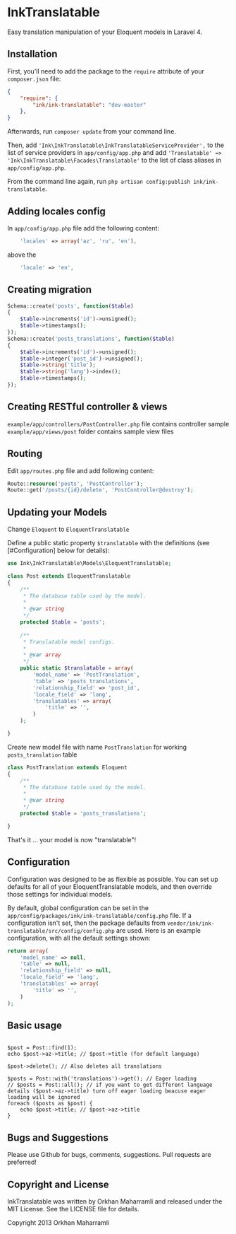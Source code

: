 # InkTranslatable

Easy translation manipulation of your Eloquent models in Laravel 4.

## Installation

First, you'll need to add the package to the `require` attribute of your `composer.json` file:

```json
{
    "require": {
        "ink/ink-translatable": "dev-master"
    },
}
```

Afterwards, run `composer update` from your command line.

Then, add `'Ink\InkTranslatable\InkTranslatableServiceProvider',` to the list of service providers in `app/config/app.php`
and add `'Translatable' => 'Ink\InkTranslatable\Facades\Translatable'` to the list of class aliases in `app/config/app.php`.

From the command line again, run `php artisan config:publish ink/ink-translatable`.


## Adding locales config

In `app/config/app.php` file add the following content:

```php
    'locales' => array('az', 'ru', 'en'),
```

above the

```php
	'locale' => 'en',
```


## Creating migration

```php
Schema::create('posts', function($table)
{
	$table->increments('id')->unsigned();
	$table->timestamps();
});
Schema::create('posts_translations', function($table)
{
	$table->increments('id')->unsigned();
	$table->integer('post_id')->unsigned();
	$table->string('title');
	$table->string('lang')->index();
	$table->timestamps();
});
```

## Creating RESTful controller & views

`example/app/controllers/PostController.php` file contains controller sample
`example/app/views/post` folder contains sample view files

## Routing

Edit `app/routes.php` file and add following content:

```php
Route::resource('posts', 'PostController');
Route::get('/posts/{id}/delete', 'PostController@destroy');
```

## Updating your Models

Change `Eloquent` to `EloquentTranslatable`

Define a public static property `$translatable` with the definitions (see [#Configuration] below for details):

```php
use Ink\InkTranslatable\Models\EloquentTranslatable;

class Post extends EloquentTranslatable
{
	/**
	 * The database table used by the model.
	 *
	 * @var string
	 */
	protected $table = 'posts';
        	
	/**
	 * Translatable model configs.
	 *
	 * @var array
	 */
	public static $translatable = array(
  		'model_name' => 'PostTranslation',
	    'table' => 'posts_translations',
	    'relationship_field' => 'post_id',
	    'locale_field' => 'lang',
	    'translatables' => array(
	        'title' => '',
	    )
	);

}
```

Create new model file with name `PostTranslation` for working `posts_translation` table

```php
class PostTranslation extends Eloquent
{
	/**
	 * The database table used by the model.
	 *
	 * @var string
	 */
	protected $table = 'posts_translations';

}
```

That's it ... your model is now "translatable"!


## Configuration

Configuration was designed to be as flexible as possible. You can set up defaults for all of your EloquentTranslatable models, and then override those settings for individual models.

By default, global configuration can be set in the `app/config/packages/ink/ink-translatable/config.php` file.  If a configuration isn't set, then the package defaults from `vendor/ink/ink-translatable/src/config/config.php` are used.  Here is an example configuration, with all the default settings shown:

```php
return array(
  	'model_name' => null,
    'table' => null,
    'relationship_field' => null,
    'locale_field' => 'lang',
    'translatables' => array(
        'title' => '',
    )
);
```

## Basic usage

```phpe

$post = Post::find(1);
echo $post->az->title; // $post->title (for default language)

$post->delete(); // Also deletes all translations

$posts = Post::with('translations')->get(); // Eager loading
// $posts = Post::all(); // if you want to get different language details ($post->az->title) turn off eager loading beacuse eager loading will be ignored
foreach ($posts as $post) {
	echo $post->title; // $post->az->title
}

```

## Bugs and Suggestions

Please use Github for bugs, comments, suggestions. Pull requests are preferred!


## Copyright and License

InkTranslatable was written by Orkhan Maharramli and released under the MIT License. See the LICENSE file for details.

Copyright 2013 Orkhan Maharramli
